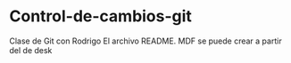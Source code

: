 # Control-de-cambios-git
Clase de Git con Rodrigo
El archivo README. MDF se puede crear a partir del de desk
